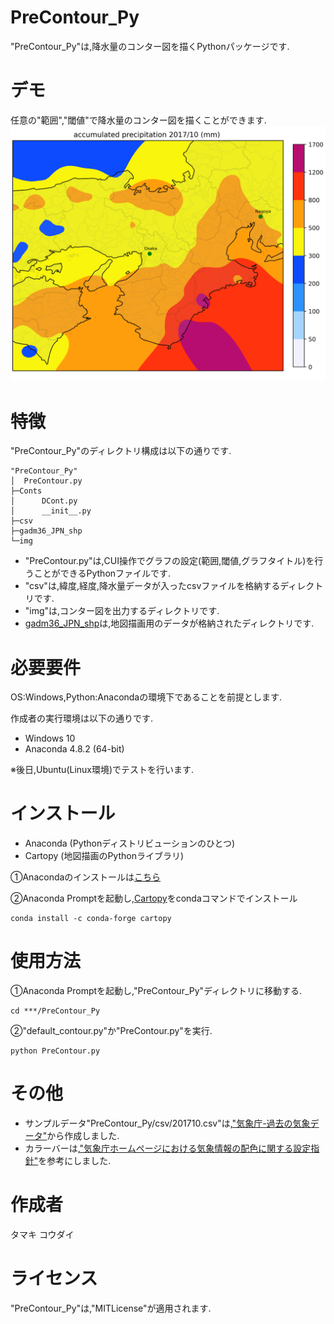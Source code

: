 # PreContour_Py
"PreContour_Py"は,降水量のコンター図を描くPythonパッケージです.

# デモ
任意の"範囲","閾値"で降水量のコンター図を描くことができます.
![](https://github.com/KodaiTamaki/PreContour_Py/blob/master/img/201710.png)
 
# 特徴
"PreContour_Py"のディレクトリ構成は以下の通りです.

```
"PreContour_Py"
│  PreContour.py
├─Conts
│      DCont.py
│      __init__.py
├─csv
├─gadm36_JPN_shp
└─img
```

* "PreContour.py"は,CUI操作でグラフの設定(範囲,閾値,グラフタイトル)を行うことができるPythonファイルです.
* "csv"は,緯度,経度,降水量データが入ったcsvファイルを格納するディレクトリです.
* "img"は,コンター図を出力するディレクトリです.
* [gadm36_JPN_shp](https://gadm.org/download_country_v3.html)は,地図描画用のデータが格納されたディレクトリです.

# 必要要件
OS:Windows,Python:Anacondaの環境下であることを前提とします.

作成者の実行環境は以下の通りです.
* Windows 10
* Anaconda 4.8.2 (64-bit)

※後日,Ubuntu(Linux環境)でテストを行います.

 
# インストール
* Anaconda (Pythonディストリビューションのひとつ)
* Cartopy (地図描画のPythonライブラリ)

➀Anacondaのインストールは[こちら](https://www.anaconda.com/distribution/)

➁Anaconda Promptを起動し,[Cartopy](https://scitools.org.uk/cartopy/docs/latest/#)をcondaコマンドでインストール
```
conda install -c conda-forge cartopy
```

# 使用方法

➀Anaconda Promptを起動し,"PreContour_Py"ディレクトリに移動する.
```
cd ***/PreContour_Py
```

➁"default_contour.py"か"PreContour.py"を実行.
```
python PreContour.py
```
 
# その他
* サンプルデータ"PreContour_Py/csv/201710.csv"は,["気象庁-過去の気象データ"](https://www.data.jma.go.jp/obd/stats/etrn/index.php)から作成しました.
* カラーバーは,["気象庁ホームページにおける気象情報の配色に関する設定指針"](https://www.jma.go.jp/jma/kishou/info/colorguide/120524_hpcolorguide.pdf)を参考にしました.

# 作成者
タマキ コウダイ
 
# ライセンス
"PreContour_Py"は,"MITLicense"が適用されます.

